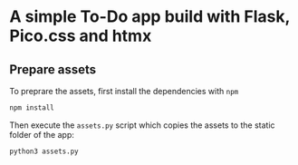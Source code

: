 # A simple To-Do app build with Flask, Pico.css and htmx

## Prepare assets

To preprare the assets, first install the dependencies with `npm`
```bash
npm install
```

Then execute the `assets.py` script which copies the assets to the static folder of the app:
```bash
python3 assets.py
```
